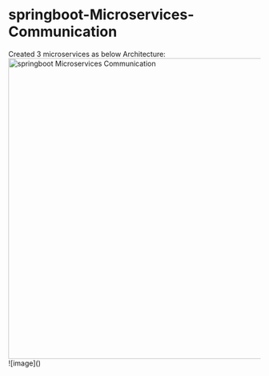 # springboot-Microservices-Communication

<html>
Created 3 microservices as below Architecture:
  <br>
  <img src="https://github.com/sathees-saty/springboot-Microservices-Communication/assets/65384711/fbbc2ad7-77d3-4600-af96-6e46cac72039" alt="springboot Microservices Communication" width="700" height="600">
![image]()

</html>
